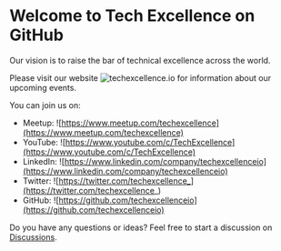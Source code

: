 # Welcome to Tech Excellence on GitHub

Our vision is to raise the bar of technical excellence across the world.

Please visit our website ![techexcellence.io](https://www.techexcellence.io) for information about our upcoming events.

You can join us on:
* Meetup: ![https://www.meetup.com/techexcellence](https://www.meetup.com/techexcellence)
* YouTube: ![https://www.youtube.com/c/TechExcellence](https://www.youtube.com/c/TechExcellence)
* LinkedIn: ![https://www.linkedin.com/company/techexcellenceio](https://www.linkedin.com/company/techexcellenceio)
* Twitter: ![https://twitter.com/techexcellence_](https://twitter.com/techexcellence_)
* GitHub: ![https://github.com/techexcellenceio](https://github.com/techexcellenceio)

Do you have any questions or ideas? Feel free to start a discussion on [Discussions](https://github.com/techexcellenceio/community/discussions).
